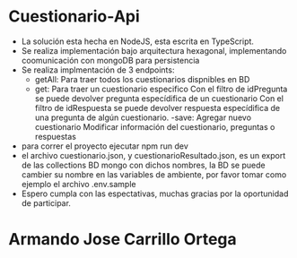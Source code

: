 # Cuestionario-Api
- La solución esta hecha en NodeJS, esta escrita en TypeScript.
- Se realiza implementación bajo arquitectura hexagonal, implementando coomunicación con mongoDB para persistencia
- Se realiza implmentación de 3 endpoints: 
    - getAll: Para traer todos los cuestionarios dispnibles en BD
    - get: 
        Para traer un cuestionario especifico
        Con el filtro de idPregunta se puede devolver pregunta especídifica de un cuestionario
        Con el filtro de idRespuesta se puede devolver respuesta especídifica de una pregunta de algún cuestionario.
    -save: 
        Agregar nuevo cuestionario
        Modificar información del cuestionario, preguntas o respuestas
- para correr el proyecto ejecutar npm run dev
- el archivo cuestionario.json, y cuestionarioResultado.json, es un export de las collections BD mongo con dichos nombres, la BD se puede cambier su nombre en las variables de ambiente, por favor tomar como ejemplo el archivo .env.sample
- Espero cumpla con las espectativas, muchas gracias por la oportunidad de participar. 
# Armando Jose Carrillo Ortega